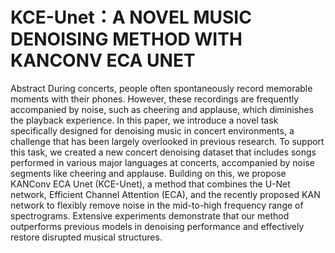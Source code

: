 # KCE-Unet：A NOVEL MUSIC DENOISING METHOD WITH KANCONV ECA UNET

Abstract
During concerts, people often spontaneously record memorable moments with their phones. However, these recordings are frequently accompanied by noise, such as cheering and applause, which diminishes the playback experience. In this paper, we introduce a novel task specifically designed for denoising music in concert environments, a challenge that has been largely overlooked in previous research. To support this task, we created a new concert denoising dataset that includes songs performed in various major languages at concerts, accompanied by noise segments like cheering and applause. Building on this, we propose KANConv ECA Unet (KCE-Unet), a method that combines the U-Net network, Efficient Channel Attention (ECA), and the recently proposed KAN network to flexibly remove noise in the mid-to-high frequency range of spectrograms. Extensive experiments demonstrate that our method outperforms previous models in denoising performance and effectively restore disrupted musical structures.
